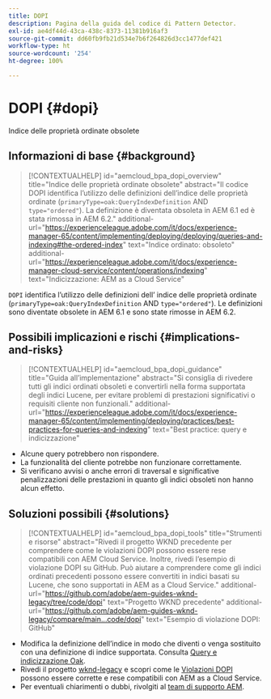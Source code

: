 ```yaml
---
title: DOPI
description: Pagina della guida del codice di Pattern Detector.
exl-id: ae4df44d-43ca-438c-8373-11381b916af3
source-git-commit: dd60fb9fb21d534e7b6f264826d3cc1477def421
workflow-type: ht
source-wordcount: '254'
ht-degree: 100%

---
```


# DOPI {#dopi}

Indice delle proprietà ordinate obsolete

## Informazioni di base {#background}

>[!CONTEXTUALHELP]
>id="aemcloud_bpa_dopi_overview"
>title="Indice delle proprietà ordinate obsolete"
>abstract="Il codice DOPI identifica l’utilizzo delle definizioni dell’indice delle proprietà ordinate (`primaryType=oak:QueryIndexDefinition` AND `type="ordered"`). La definizione è diventata obsoleta in AEM 6.1 ed è stata rimossa in AEM 6.2."
>additional-url="https://experienceleague.adobe.com/it/docs/experience-manager-65/content/implementing/deploying/deploying/queries-and-indexing#the-ordered-index" text="Indice ordinato: obsoleto"
>additional-url="https://experienceleague.adobe.com/it/docs/experience-manager-cloud-service/content/operations/indexing" text="Indicizzazione: AEM as a Cloud Service"

`DOPI` identifica l’utilizzo delle definizioni dell’ indice delle proprietà ordinate (`primaryType=oak:QueryIndexDefinition` AND `type="ordered"`). Le definizioni sono diventate obsolete in AEM 6.1 e sono state rimosse in AEM 6.2.

## Possibili implicazioni e rischi {#implications-and-risks}

>[!CONTEXTUALHELP]
>id="aemcloud_bpa_dopi_guidance"
>title="Guida all’implementazione"
>abstract="Si consiglia di rivedere tutti gli indici ordinati obsoleti e convertirli nella forma supportata degli indici Lucene, per evitare problemi di prestazioni significativi o requisiti cliente non funzionali."
>additional-url="https://experienceleague.adobe.com/it/docs/experience-manager-65/content/implementing/deploying/practices/best-practices-for-queries-and-indexing" text="Best practice: query e indicizzazione"

* Alcune query potrebbero non rispondere.
* La funzionalità del cliente potrebbe non funzionare correttamente.
* Si verificano avvisi o anche errori di traversal e significative penalizzazioni delle prestazioni in quanto gli indici obsoleti non hanno alcun effetto.

## Soluzioni possibili {#solutions}

>[!CONTEXTUALHELP]
>id="aemcloud_bpa_dopi_tools"
>title="Strumenti e risorse"
>abstract="Rivedi il progetto WKND precedente per comprendere come le violazioni DOPI possono essere rese compatibili con AEM Cloud Service. Inoltre, rivedi l’esempio di violazione DOPI su GitHub. Può aiutare a comprendere come gli indici ordinati precedenti possono essere convertiti in indici basati su Lucene, che sono supportati in AEM as a Cloud Service."
>additional-url="https://github.com/adobe/aem-guides-wknd-legacy/tree/code/dopi" text="Progetto WKND precedente"
>additional-url="https://github.com/adobe/aem-guides-wknd-legacy/compare/main...code/dopi" text="Esempio di violazione DOPI: GitHub"

* Modifica la definizione dell’indice in modo che diventi o venga sostituito con una definizione di indice supportata. Consulta [Query e indicizzazione Oak](https://experienceleague.adobe.com/it/docs/experience-manager-65/content/implementing/deploying/deploying/queries-and-indexing).
* Rivedi il progetto [wknd-legacy](https://github.com/adobe/aem-guides-wknd-legacy/tree/code/dopi) e scopri come le [Violazioni DOPI](https://github.com/adobe/aem-guides-wknd-legacy/compare/main...code/dopi) possono essere corrette e rese compatibili con AEM as a Cloud Service.
* Per eventuali chiarimenti o dubbi, rivolgiti al [team di supporto AEM](https://helpx.adobe.com/it/enterprise/using/support-for-experience-cloud.html).

